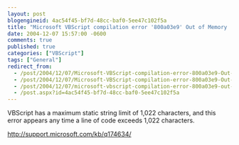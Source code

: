 ```yaml
---
layout: post
blogengineid: 4ac54f45-bf7d-48cc-baf0-5ee47c102f5a
title: "Microsoft VBScript compilation error '800a03e9' Out of Memory :: VBS has a code line length limit of 1022"
date: 2004-12-07 15:57:00 -0600
comments: true
published: true
categories: ["VBScript"]
tags: ["General"]
redirect_from: 
  - /post/2004/12/07/Microsoft-VBScript-compilation-error-800a03e9-Out-of-Memory-VBS-has-a-code-line-length-limit-of-1022.aspx
  - /post/2004/12/07/Microsoft-VBScript-compilation-error-800a03e9-Out-of-Memory-VBS-has-a-code-line-length-limit-of-1022
  - /post/2004/12/07/microsoft-vbscript-compilation-error-800a03e9-out-of-memory-vbs-has-a-code-line-length-limit-of-1022
  - /post.aspx?id=4ac54f45-bf7d-48cc-baf0-5ee47c102f5a
---
```


VBScript has a maximum static string limit of 1,022 characters, and this error appears any time a line of code exceeds 1,022 characters.

<A href="http://support.microsoft.com/kb/q174634/">http://support.microsoft.com/kb/q174634/</A>
